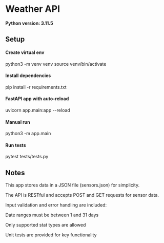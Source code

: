 # Weather API

**Python version: 3.11.5**

## Setup
#### Create virtual env
python3 -m venv venv
source venv/bin/activate

#### Install dependencies
pip install -r requirements.txt


#### FastAPI app with auto-reload
uvicorn app.main:app --reload

#### Manual run
python3 -m app.main


#### Run tests
pytest tests/tests.py



## Notes

This app stores data in a JSON file (sensors.json) for simplicity.

The API is RESTful and accepts POST and GET requests for sensor data.

Input validation and error handling are included:

Date ranges must be between 1 and 31 days

Only supported stat types are allowed

Unit tests are provided for key functionality